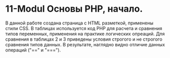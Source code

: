# 11-Modul Основы PHP, начало.

В данной работе создана страница с HTML разметкой, применены стили CSS.
В таблицах используется код PHP для расчета и сравнения типов переменных, применения на практике логических опреаций.
Для сравнения в таблицах 2 и 3 приведены условия строгого и не строгого сравнения типов данных.
В результате, наглядно видно отличие данных операций ("==" и "===").
